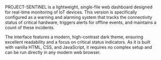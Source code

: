 PROJECT-SENTINEL is a lightweight, single-file web dashboard designed for real-time monitoring of IoT devices. This version is specifically configured as a warning and alarming system that tracks the connectivity status of critical hardware, triggers alerts for offline events, and maintains a count of these incidents.

The interface features a modern, high-contrast dark theme, ensuring excellent readability and a focus on critical status indicators. As it is built with vanilla HTML, CSS, and JavaScript, it requires no complex setup and can be run directly in any modern web browser.
